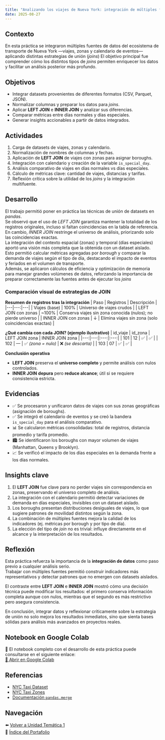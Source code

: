 ```yaml
---
title: "Analizando los viajes de Nueva York: integración de múltiples fuentes y comparación con Joins"
date: 2025-08-27
---
```


## Contexto
En esta práctica se integraron múltiples fuentes de datos del ecosistema de transporte de Nueva York —viajes, zonas y calendario de eventos— aplicando distintas estrategias de unión (*joins*)
El objetivo principal fue comprender cómo los distintos tipos de *joins* permiten enriquecer los datos y facilitar un análisis posterior más profundo.

## Objetivos
- Integrar datasets provenientes de diferentes formatos (CSV, Parquet, JSON).  
- Normalizar columnas y preparar los datos para *joins*.  
- Aplicar **LEFT JOIN** e **INNER JOIN** y analizar sus diferencias.  
- Comparar métricas entre días normales y días especiales.  
- Generar insights accionables a partir de datos integrados.  

## Actividades
1. Carga de datasets de viajes, zonas y calendario.  
2. Normalización de nombres de columnas y fechas.  
3. Aplicación de **LEFT JOIN** de viajes con zonas para asignar boroughs.  
4. Integración con calendario y creación de la variable `is_special_day`.  
5. Análisis comparativo de viajes en días normales vs días especiales.  
6. Cálculo de métricas clave: cantidad de viajes, distancias y tarifas.  
7. Reflexión crítica sobre la utilidad de los *joins* y la integración multifuente.  

## Desarrollo
El trabajo permitió poner en práctica las técnicas de unión de datasets en *pandas*.  
Se observó que el uso de *LEFT JOIN* garantiza mantener la totalidad de los registros originales, incluso si faltan coincidencias en la tabla de referencia. En cambio, *INNER JOIN* restringe el universo de análisis, priorizando solo las coincidencias exactas.  
La integración del contexto espacial (zonas) y temporal (días especiales) aportó una visión más completa que la obtenida con un dataset aislado. Esto permitió calcular métricas agregadas por *borough* y comparar la demanda de viajes según el tipo de día, destacando el impacto de eventos y feriados en el volumen de transporte.  
Además, se aplicaron cálculos de eficiencia y optimización de memoria para manejar grandes volúmenes de datos, reforzando la importancia de preparar correctamente las fuentes antes de ejecutar los *joins*

### Comparación visual de estrategias de JOIN

**Resumen de registros tras la integración**
| Paso | Registros | Descripción |
|---|---:|---|
| Viajes (base) | 100% | Universo de viajes crudos |
| LEFT JOIN con zonas | ~100% | Conserva viajes sin zona conocida (nulos); no pierde universo |
| INNER JOIN con zonas | ↓ | Elimina viajes sin zona (solo coincidencias exactas) |

**¿Qué cambia con cada JOIN? (ejemplo ilustrativo)**
| id_viaje | id_zona | LEFT JOIN zona | INNER JOIN zona |
|---:|---:|:---:|:---:|
| 101 | 12 | ✅ | ✅ |
| 102 | —  | ✅ *(zona = nulo)* | ❌ *(se descarta)* |
| 103 | 07 | ✅ | ✅ |

**Conclusión operativa**  
- **LEFT JOIN** preserva el **universo completo** y permite análisis con nulos controlados.  
- **INNER JOIN** **depura** pero **reduce alcance**; útil si se requiere consistencia estricta.

## Evidencias
- ✅ Se procesaron y unificaron datos de viajes con sus zonas geográficas (asignación de boroughs).  
- ✅ Se integró el calendario de eventos y se creó la bandera `is_special_day` para el análisis comparativo.  
- 📊 Se calcularon métricas consolidadas: total de registros, distancia promedio y tarifa promedio.  
- 🏙️ Se identificaron los boroughs con mayor volumen de viajes (Manhattan, Queens y Brooklyn).  
- 📈 Se verificó el impacto de los días especiales en la demanda frente a los días normales.  

## Insights clave
1. El **LEFT JOIN** fue clave para no perder viajes sin correspondencia en zonas, preservando el universo completo de análisis.  
2. La integración con el calendario permitió detectar variaciones de demanda en días especiales, invisibles con un dataset aislado.  
3. Los boroughs presentan distribuciones desiguales de viajes, lo que sugiere patrones de movilidad distintos según la zona.  
4. La combinación de múltiples fuentes mejora la calidad de los indicadores (ej. métricas por borough y por tipo de día).  
5. La elección del tipo de *join* no es trivial: influye directamente en el alcance y la interpretación de los resultados.  

## Reflexión
Esta práctica refuerza la importancia de la **integración de datos** como paso previo a cualquier análisis serio.  
Trabajar con múltiples fuentes permitió construir indicadores más representativos y detectar patrones que no emergen con datasets aislados.  

El contraste entre **LEFT JOIN** e **INNER JOIN** mostró cómo una decisión técnica puede modificar los resultados: el primero conserva información completa aunque con nulos, mientras que el segundo es más restrictivo pero asegura consistencia.  

En conclusión, integrar datos y reflexionar críticamente sobre la estrategia de unión no solo mejora los resultados inmediatos, sino que sienta bases sólidas para análisis más avanzados en proyectos reales.  

## Notebook en Google Colab
📓 El notebook completo con el desarrollo de esta práctica puede consultarse en el siguiente enlace:  
[🔗 Abrir en Google Colab](https://colab.research.google.com/github/agustina-esquibel/Ingenieria-datos/blob/main/docs/UT1/practica4/Agustina_Esquibelpractico4.ipynb)

## Referencias
- [NYC Taxi Dataset](https://www1.nyc.gov)  
- [NYC Taxi Zones](https://www1.nyc.gov)  
- [Documentación `pandas.merge`](https://pandas.pydata.org/docs/reference/api/pandas.DataFrame.merge.html)  

## Navegación
⬅️ [Volver a Unidad Temática 1](../main.md)  
📓 [Índice del Portafolio](../../portfolio/index.md)
